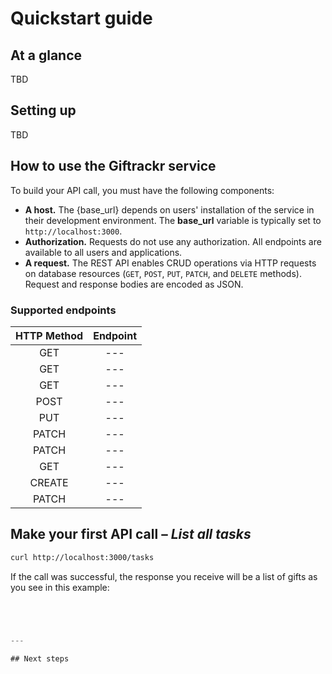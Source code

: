 # Quickstart guide

## At a glance

TBD

## Setting up

TBD

## How to use the Giftrackr service

To build your API call, you must have the following components:

* **A host.**  The {base_url} depends on users' installation of the service in their development environment. The **base_url** variable is typically set to `http://localhost:3000`.
* **Authorization.**  Requests do not use any authorization. All endpoints are available to all users and applications.
* **A request.**  The REST API enables CRUD operations via HTTP requests on database resources (`GET`, `POST`, `PUT`, `PATCH`, and `DELETE` methods). Request and response bodies are encoded as JSON.

### Supported endpoints

| HTTP Method | Endpoint |
| :--------------: | :--------------: |
| GET | --- |
| GET | --- |
| GET | --- |
| POST | --- |
| PUT |  --- |
| PATCH |  --- |
| PATCH |  --- |
| GET |  --- |
| CREATE |  --- |
| PATCH | --- |

## Make your first API call – *List all tasks*

```bash
curl http://localhost:3000/tasks
```

If the call was successful, the response you receive will be a list of gifts as you see in this example:

```js

  


---

## Next steps

